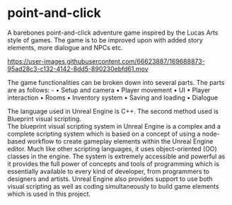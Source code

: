 # point-and-click

A barebones point-and-click adventure game inspired by the Lucas Arts style of games. The game is to be improved upon with added story elements, more dialogue and NPCs etc.

https://user-images.githubusercontent.com/66623887/169688873-95ad28c3-c132-4142-8dd5-890230ebfd61.mov

The game functionalities can be broken down into several parts. The parts are as follows: - 
•	Setup and camera
•	Player movement 
•	UI
•	Player interaction
•	Rooms
•	Inventory system
•	Saving and loading
•	Dialogue

The language used in Unreal Engine is C++. The second method used is Blueprint visual scripting.  
The blueprint visual scripting system in Unreal Engine is a complex and a complete scripting system which is based on a concept of using a node-based workflow to create gameplay elements within the Unreal Engine editor. Much like other scripting languages, it uses object-oriented (OO) classes in the engine. The system is extremely accessible and powerful as it provides the full power of concepts and tools of programming which is essentially available to every kind of developer, from programmers to designers and artists. Unreal Engine also provides support to use both visual scripting as well as coding simultaneously to build game elements which is used in this project.  
